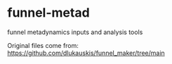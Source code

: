 # funnel-metad
funnel metadynamics inputs and analysis tools

Original files come from: https://github.com/dlukauskis/funnel_maker/tree/main
